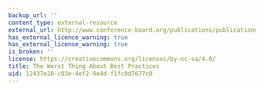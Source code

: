 ```yaml
---
backup_url: ''
content_type: external-resource
external_url: http://www.conference-board.org/publications/publicationdetail.cfm?publicationid=2101
has_external_licence_warning: true
has_external_license_warning: true
is_broken: ''
license: https://creativecommons.org/licenses/by-nc-sa/4.0/
title: The Worst Thing About Best Practices
uid: 12437e28-c03e-4ef2-9e4d-f1fc0d7677c0
---
```

